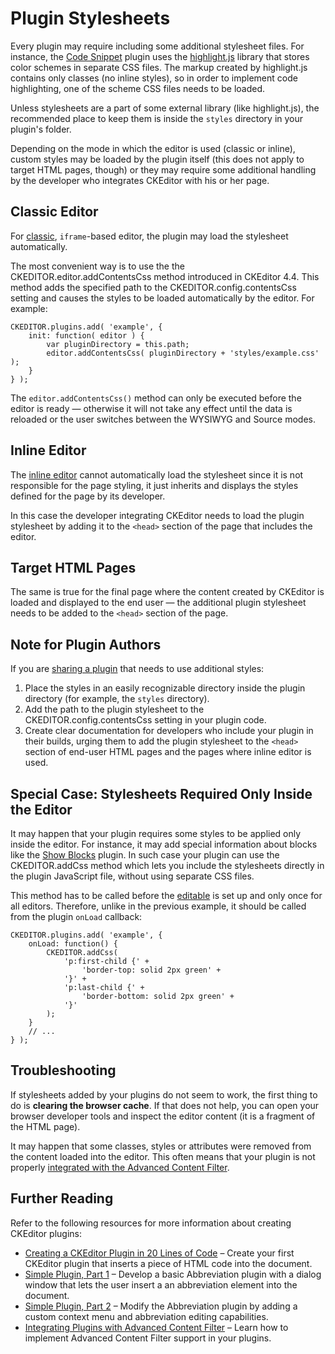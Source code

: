 <!--
Copyright (c) 2003-2017, CKSource - Frederico Knabben. All rights reserved.
For licensing, see LICENSE.md.
-->

# Plugin Stylesheets

Every plugin may require including some additional stylesheet files. For instance, the [Code Snippet](https://ckeditor.com/cke4/addon/codesnippet) plugin uses the [highlight.js](https://highlightjs.org/) library that stores color schemes in separate CSS files. The markup created by highlight.js contains only classes (no inline styles), so in order to implement code highlighting, one of the scheme CSS files needs to be loaded.

<p class="tip">
	Unless stylesheets are a part of some external library (like highlight.js), the recommended place to keep them is inside the <code>styles</code> directory in your plugin's folder.
</p>

Depending on the mode in which the editor is used (classic or inline), custom styles may be loaded by the plugin itself (this does not apply to target HTML pages, though) or they may require some additional handling by the developer who integrates CKEditor with his or her page.

## Classic Editor

For [classic](#!/guide/dev_framed), `iframe`-based editor, the plugin may load the stylesheet automatically.

The most convenient way is to use the the CKEDITOR.editor.addContentsCss method introduced in CKEditor 4.4. This method adds the specified path to the CKEDITOR.config.contentsCss setting and causes the styles to be loaded automatically by the editor. For example:

	CKEDITOR.plugins.add( 'example', {
		init: function( editor ) {
			var pluginDirectory = this.path;
			editor.addContentsCss( pluginDirectory + 'styles/example.css' );
		}
	} );

<p class="tip">
	The <code>editor.addContentsCss()</code> method can only be executed before the editor is ready &mdash; otherwise it will not take any effect until the data is reloaded or the user switches between the WYSIWYG and Source modes.
</p>

## Inline Editor

The [inline editor](#!/guide/dev_inline) cannot automatically load the stylesheet since it is not responsible for the page styling, it just inherits and displays the styles defined for the page by its developer.

In this case the developer integrating CKEditor needs to load the plugin stylesheet by adding it to the `<head>` section of the page that includes the editor.

## Target HTML Pages

The same is true for the final page where the content created by CKEditor is loaded and displayed to the end user &mdash; the additional plugin stylesheet needs to be added to the `<head>` section of the page.

## Note for Plugin Authors

If you are [sharing a plugin](http://ckeditor.com/addons/plugins/all) that needs to use additional styles:

1. Place the styles in an easily recognizable directory inside the plugin directory (for example, the `styles` directory).
1. Add the path to the plugin stylesheet to the CKEDITOR.config.contentsCss setting in your plugin code.
1. Create clear documentation for developers who include your plugin in their builds, urging them to add the plugin stylesheet to the `<head>` section of end-user HTML pages and the pages where inline editor is used.

## Special Case: Stylesheets Required Only Inside the Editor

It may happen that your plugin requires some styles to be applied only inside the editor. For instance, it may add special information about blocks like the [Show Blocks](https://ckeditor.com/cke4/addon/showblocks) plugin. In such case your plugin can use the CKEDITOR.addCss method which lets you include the stylesheets directly in the plugin JavaScript file, without using separate CSS files.

This method has to be called before the [editable](#!/api/CKEDITOR.editable) is set up and only once for all editors. Therefore, unlike in the previous example, it should be called from the plugin `onLoad` callback:

	CKEDITOR.plugins.add( 'example', {
		onLoad: function() {
			CKEDITOR.addCss(
				'p:first-child {' +
					'border-top: solid 2px green' +
				'}' +
				'p:last-child {' +
					'border-bottom: solid 2px green' +
				'}'
			);
		}
		// ...
	} );

## Troubleshooting

If stylesheets added by your plugins do not seem to work, the first thing to do is **clearing the browser cache**. If that does not help, you can open your browser developer tools and inspect the editor content (it is a fragment of the HTML page).

It may happen that some classes, styles or attributes were removed from the content loaded into the editor. This often means that your plugin is not properly [integrated with the Advanced Content Filter](#!/guide/plugin_sdk_integration_with_acf).

## Further Reading

Refer to the following resources for more information about creating CKEditor plugins:

* [Creating a CKEditor Plugin in 20 Lines of Code](#!/guide/plugin_sdk_sample) &ndash; Create your first CKEditor plugin that inserts a piece of HTML code into the document.
* [Simple Plugin, Part 1](#!/guide/plugin_sdk_sample_1) &ndash; Develop a basic Abbreviation plugin with a dialog window that lets the user insert a an abbreviation element into the document.
* [Simple Plugin, Part 2](#!/guide/plugin_sdk_sample_2) &ndash; Modify the Abbreviation plugin by adding a custom context menu and abbreviation editing capabilities.
* [Integrating Plugins with Advanced Content Filter](#!/guide/plugin_sdk_integration_with_acf) &ndash; Learn how to implement Advanced Content Filter support in your plugins.
